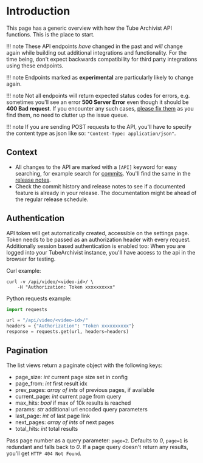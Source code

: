 # Introduction

This page has a generic overview with how the Tube Archivist API functions. This is the place to start.

!!! note
    These API endpoints *have* changed in the past and *will* change again while building out additional integrations and functionality. For the time being, don't expect backwards compatibility for third party integrations using these endpoints.

!!! note
	Endpoints marked as **experimental** are particularly likely to change again.

!!! note
    Not all endpoints will return expected status codes for errors, e.g. sometimes you'll see an error **500 Server Error** even though it should be **400 Bad request**. If you encounter any such cases, [please fix them](https://github.com/tubearchivist/tubearchivist/blob/master/CONTRIBUTING.md#how-to-make-a-pull-request) as you find them, no need to clutter up the issue queue.

!!! note
    If you are sending POST requests to the API, you'll have to specify the content type as json like so: `"Content-Type: application/json"`.

## Context
- All changes to the API are marked with a `[API]` keyword for easy searching, for example search for [commits](https://github.com/tubearchivist/tubearchivist/search?o=desc&q=%5Bapi%5D&s=committer-date&type=commits). You'll find the same in the [release notes](https://github.com/tubearchivist/tubearchivist/releases).
- Check the commit history and release notes to see if a documented feature is already in your release. The documentation might be ahead of the regular release schedule.

## Authentication
API token will get automatically created, accessible on the settings page. Token needs to be passed as an authorization header with every request. Additionally session based authentication is enabled too: When you are logged into your TubeArchivist instance, you'll have access to the api in the browser for testing.

Curl example:
```shell
curl -v /api/video/<video-id>/ \
    -H "Authorization: Token xxxxxxxxxx"
```

Python requests example:
```python
import requests

url = "/api/video/<video-id>/"
headers = {"Authorization": "Token xxxxxxxxxx"}
response = requests.get(url, headers=headers)
```

## Pagination
The list views return a paginate object with the following keys:

  - page_size: *int* current page size set in config
  - page_from: *int* first result idx
  - prev_pages: *array of ints* of previous pages, if available
  - current_page: *int* current page from query
  - max_hits: *bool* if max of 10k results is reached
  - params: *str* additional url encoded query parameters
  - last_page: *int* of last page link
  - next_pages: *array of ints* of next pages
  - total_hits: *int* total results

Pass page number as a query parameter: `page=2`. Defaults to *0*, `page=1` is redundant and falls back to *0*. If a page query doesn't return any results, you'll get `HTTP 404 Not Found`.
